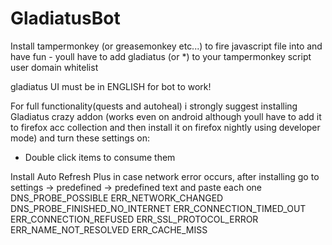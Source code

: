 # GladiatusBot

Install tampermonkey (or greasemonkey etc...) to fire javascript file into and have fun - youll have to add gladiatus (or *) to your tampermonkey script user domain whitelist

gladiatus UI must be in ENGLISH for bot to work!

For full functionality(quests and autoheal) i strongly suggest installing Gladiatus crazy addon (works even on android although youll have to add it to firefox acc collection and then install it on firefox nightly using developer mode) and turn these settings on:
- Double click items to consume them

Install Auto Refresh Plus in case network error occurs, after installing go to settings -> predefined -> predefined text and paste each one 
DNS_PROBE_POSSIBLE
ERR_NETWORK_CHANGED
DNS_PROBE_FINISHED_NO_INTERNET
ERR_CONNECTION_TIMED_OUT
ERR_CONNECTION_REFUSED
ERR_SSL_PROTOCOL_ERROR
ERR_NAME_NOT_RESOLVED
ERR_CACHE_MISS
